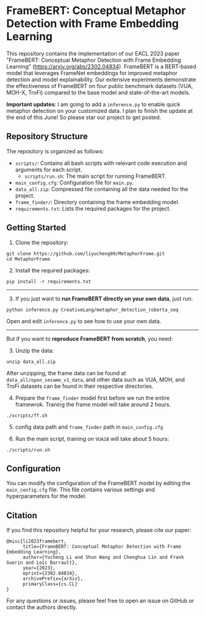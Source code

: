 # FrameBERT: Conceptual Metaphor Detection with Frame Embedding Learning

This repository contains the implementation of our EACL 2023 paper "FrameBERT: Conceptual Metaphor Detection with Frame Embedding Learning" (https://arxiv.org/abs/2302.04834). FrameBERT is a BERT-based model that leverages FrameNet embeddings for improved metaphor detection and model explainability. Our extensive experiments demonstrate the effectiveness of FrameBERT on four public benchmark datasets (VUA, MOH-X, TroFi) compared to the base model and state-of-the-art models.

**Important updates**: I am going to add a `inference.py` to enable quick metaphor detection on your customized data. I plan to finish the update at the end of this June! So please star our project to get posted.

## Repository Structure

The repository is organized as follows:

- `scripts/`: Contains all bash scripts with relevant code execution and arguments for each script.
    - `scripts/run.sh`: The main script for running FrameBERT.
- `main_config.cfg`: Configuration file for `main.py`.
- `data_all.zip`: Compressed file containing all the data needed for the project.
- `frame_finder/`: Directory containing the frame embedding model.
- `requirements.txt`: Lists the required packages for the project.

## Getting Started

1. Clone the repository:

```
git clone https://github.com/liyucheng09/MetaphorFrame.git
cd MetaphorFrame
```

2. Install the required packages:

```
pip install -r requirements.txt
```
---

3. If you just want to **run FrameBERT directly on your own data**, just run:

```
python inference.py CreativeLang/metaphor_detection_roberta_seq
```

Open and edit `inference.py` to see how to use your own data.

---

But if you want to **reproduce FrameBERT from scratch**, you need:

3. Unzip the data:

```
unzip data_all.zip
```

After unzipping, the frame data can be found at `data_all/open_sesame_v1_data`, and other data such as VUA, MOH, and TroFi datasets can be found in their respective directories.

4. Prepare the `frame_finder` model first before we run the entire framewrok. Traning the frame model will take around 2 hours.

```
./scripts/ff.sh
```

5. config data path and `frame_finder` path in `main_config.cfg`

6. Run the main script, training on `VUA18` will take about 5 hours:

```
./scripts/run.sh
```

## Configuration

You can modify the configuration of the FrameBERT model by editing the `main_config.cfg` file. This file contains various settings and hyperparameters for the model.

## Citation

If you find this repository helpful for your research, please cite our paper:

```
@misc{li2023framebert,
      title={FrameBERT: Conceptual Metaphor Detection with Frame Embedding Learning}, 
      author={Yucheng Li and Shun Wang and Chenghua Lin and Frank Guerin and Loïc Barrault},
      year={2023},
      eprint={2302.04834},
      archivePrefix={arXiv},
      primaryClass={cs.CL}
}
```

For any questions or issues, please feel free to open an issue on GitHub or contact the authors directly.

